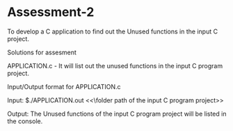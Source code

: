 # Assessment-2
To develop a C application to find out the Unused functions in the input C project.

Solutions for assesment

APPLICATION.c - It will list out the unused functions in the input C program project.

Input/Output format for APPLICATION.c

Input: $./APPLICATION.out <<\folder path of the input C program project\>>

Output: The Unused functions of the input C program project will be listed in the console.
